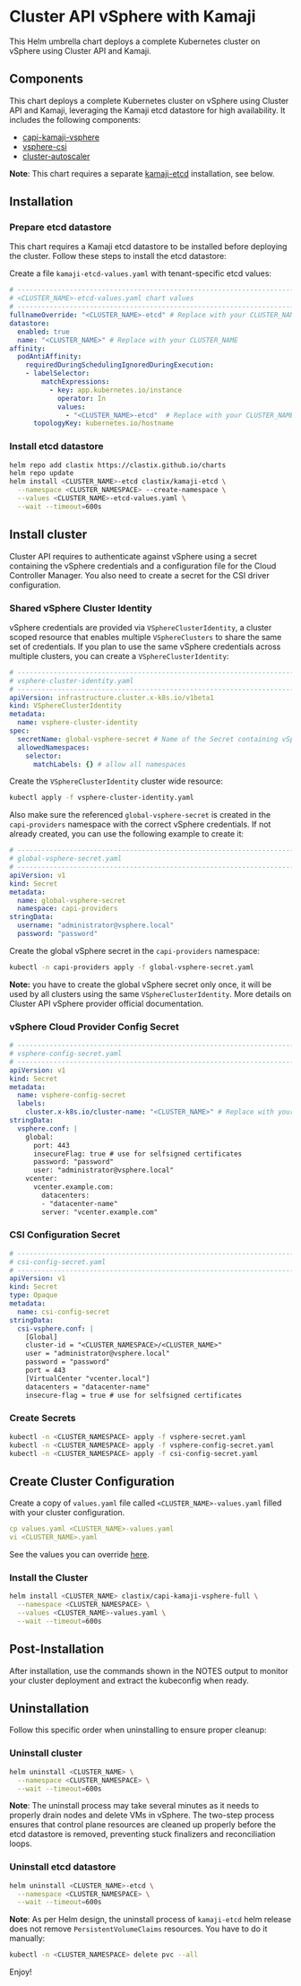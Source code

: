 # Cluster API vSphere with Kamaji

This Helm umbrella chart deploys a complete Kubernetes cluster on vSphere using Cluster API and Kamaji.

## Components
This chart deploys a complete Kubernetes cluster on vSphere using Cluster API and Kamaji, leveraging the Kamaji etcd datastore for high availability. It includes the following components:

- [capi-kamaji-vsphere](https://github.com/clastix/charts/tree/main/charts/capi-kamaji-vsphere)
- [vsphere-csi](https://github.com/clastix/charts/tree/main/charts/vsphere-csi)
- [cluster-autoscaler](https://github.com/kubernetes/autoscaler/tree/master/charts/cluster-autoscaler)

**Note**: This chart requires a separate [kamaji-etcd](https://github.com/clastix/charts/tree/main/charts/kamaji-etcd) installation, see below.

## Installation

### Prepare etcd datastore
This chart requires a Kamaji etcd datastore to be installed before deploying the cluster. Follow these steps to install the etcd datastore:

Create a file `kamaji-etcd-values.yaml` with tenant-specific etcd values:

```yaml
# -----------------------------------------------------------------------------
# <CLUSTER_NAME>-etcd-values.yaml chart values
# -----------------------------------------------------------------------------
fullnameOverride: "<CLUSTER_NAME>-etcd" # Replace with your CLUSTER_NAME
datastore:
  enabled: true
  name: "<CLUSTER_NAME>" # Replace with your CLUSTER_NAME
affinity:
  podAntiAffinity:
    requiredDuringSchedulingIgnoredDuringExecution:
    - labelSelector:
        matchExpressions:
          - key: app.kubernetes.io/instance
            operator: In
            values:
              - "<CLUSTER_NAME>-etcd"  # Replace with your CLUSTER_NAME
      topologyKey: kubernetes.io/hostname
```

### Install etcd datastore

```bash
helm repo add clastix https://clastix.github.io/charts
helm repo update
helm install <CLUSTER_NAME>-etcd clastix/kamaji-etcd \
  --namespace <CLUSTER_NAMESPACE> --create-namespace \
  --values <CLUSTER_NAME>-etcd-values.yaml \
  --wait --timeout=600s
```

## Install cluster

Cluster API requires to authenticate against vSphere using a secret containing the vSphere credentials and a configuration file for the Cloud Controller Manager. You also need to create a secret for the CSI driver configuration.

### Shared vSphere Cluster Identity
vSphere credentials are provided via `VSphereClusterIdentity`, a cluster scoped resource that enables multiple `VSphereClusters` to share the same set of credentials. If you plan to use the same vSphere credentials across multiple clusters, you can create a `VSphereClusterIdentity`:

```yaml
# -----------------------------------------------------------------------------
# vsphere-cluster-identity.yaml
# -----------------------------------------------------------------------------
apiVersion: infrastructure.cluster.x-k8s.io/v1beta1
kind: VSphereClusterIdentity
metadata:
  name: vsphere-cluster-identity
spec:
  secretName: global-vsphere-secret # Name of the Secret containing vSphere credentials
  allowedNamespaces:
    selector:
      matchLabels: {} # allow all namespaces
```

Create the `VSphereClusterIdentity` cluster wide resource:

```bash
kubectl apply -f vsphere-cluster-identity.yaml
```

Also make sure the referenced `global-vsphere-secret` is created in the `capi-providers` namespace with the correct vSphere credentials. If not already created, you can use the following example to create it:

```yaml
# -----------------------------------------------------------------------------
# global-vsphere-secret.yaml 
# -----------------------------------------------------------------------------
apiVersion: v1
kind: Secret
metadata:
  name: global-vsphere-secret
  namespace: capi-providers
stringData:
  username: "administrator@vsphere.local"
  password: "password"
```

Create the global vSphere secret in the `capi-providers` namespace:

```bash
kubectl -n capi-providers apply -f global-vsphere-secret.yaml
```

**Note:** you have to create the global vSphere secret only once, it will be used by all clusters using the same `VSphereClusterIdentity`. More details on Cluster API vSphere provider official documentation.


### vSphere Cloud Provider Config Secret

```yaml
# -----------------------------------------------------------------------------
# vsphere-config-secret.yaml 
# -----------------------------------------------------------------------------
apiVersion: v1
kind: Secret
metadata:
  name: vsphere-config-secret
  labels:
    cluster.x-k8s.io/cluster-name: "<CLUSTER_NAME>" # Replace with your CLUSTER_NAME
stringData:
  vsphere.conf: |
    global:
      port: 443
      insecureFlag: true # use for selfsigned certificates
      password: "password"
      user: "administrator@vsphere.local"
    vcenter:
      vcenter.example.com:
        datacenters:
        - "datacenter-name"
        server: "vcenter.example.com"
```

### CSI Configuration Secret

```yaml
# -----------------------------------------------------------------------------
# csi-config-secret.yaml 
# -----------------------------------------------------------------------------
apiVersion: v1
kind: Secret
type: Opaque
metadata:
  name: csi-config-secret
stringData:
  csi-vsphere.conf: |
    [Global]
    cluster-id = "<CLUSTER_NAMESPACE>/<CLUSTER_NAME>"
    user = "administrator@vsphere.local"
    password = "password"
    port = 443
    [VirtualCenter "vcenter.local"]
    datacenters = "datacenter-name"
    insecure-flag = true # use for selfsigned certificates
```

### Create Secrets

```bash
kubectl -n <CLUSTER_NAMESPACE> apply -f vsphere-secret.yaml
kubectl -n <CLUSTER_NAMESPACE> apply -f vsphere-config-secret.yaml 
kubectl -n <CLUSTER_NAMESPACE> apply -f csi-config-secret.yaml
```

## Create Cluster Configuration
Create a copy of `values.yaml` file called `<CLUSTER_NAME>-values.yaml` filled with your cluster configuration.

```yaml
cp values.yaml <CLUSTER_NAME>-values.yaml
vi <CLUSTER_NAME>.yaml
```

See the values you can override [here](charts/capi-kamaji-vsphere-full/README.md).


### Install the Cluster

```bash
helm install <CLUSTER_NAME> clastix/capi-kamaji-vsphere-full \
  --namespace <CLUSTER_NAMESPACE> \
  --values <CLUSTER_NAME>-values.yaml \
  --wait --timeout=600s
```

## Post-Installation

After installation, use the commands shown in the NOTES output to monitor your cluster deployment and extract the kubeconfig when ready.

## Uninstallation

Follow this specific order when uninstalling to ensure proper cleanup:

### Uninstall cluster
```bash
helm uninstall <CLUSTER_NAME> \
  --namespace <CLUSTER_NAMESPACE> \
  --wait --timeout=600s
```

**Note**: The uninstall process may take several minutes as it needs to properly drain nodes and delete VMs in vSphere. The two-step process ensures that control plane resources are cleaned up properly before the etcd datastore is removed, preventing stuck finalizers and reconciliation loops.

### Uninstall etcd datastore
```bash
helm uninstall <CLUSTER_NAME>-etcd \
  --namespace <CLUSTER_NAMESPACE> \
  --wait --timeout=600s
```

**Note**: As per Helm design, the uninstall process of `kamaji-etcd` helm release does not remove `PersistentVolumeClaims` resources. You have to do it manually:

```bash
kubectl -n <CLUSTER_NAMESPACE> delete pvc --all
```

Enjoy!